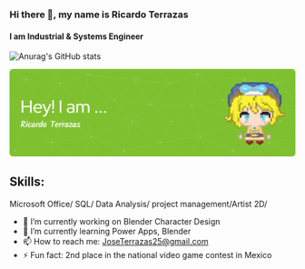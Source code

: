 ### Hi there 👋, my name is Ricardo Terrazas
#### I am Industrial & Systems Engineer
![Anurag's GitHub stats](https://github-readme-stats.vercel.app/api?username=amadeuslight&show_icons=true&theme=radical)

![Header](./github-header-image.png)
## Skills: 
Microsoft Office/ SQL/ Data Analysis/ project management/Artist 2D/ 

- 🔭 I’m currently working on Blender Character Design 
- 🌱 I’m currently learning Power Apps, Blender 
- 📫 How to reach me: JoseTerrazas25@gmail.com 
- ⚡ Fun fact: 2nd place in the national video game contest in Mexico 




